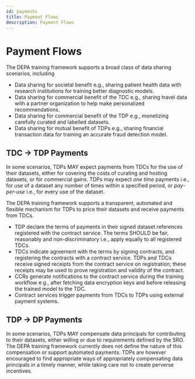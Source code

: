 ```yaml
---
id: payments
title: Payment Flows
description: Payment Flows
---
```


# Payment Flows

The DEPA training framework supports a broad class of data sharing scenarios, including

- Data sharing for societal benefit e.g., sharing patient health data with research institutions for training better diagnostic models. 
- Data sharing for commercial benefit of the TDC e.g., sharing travel data with a partner organization to help make personalized recommendations. 
- Data sharing for commercial benefit of the TDP e.g., monetizing carefully curated and labelled datasets. 
- Data sharing for mutual benefit of TDPs e.g., sharing financial transaction data for training an accurate fraud detection model. 

## TDC -> TDP Payments

In some scenarios, TDPs MAY expect payments from TDCs for the use of their datasets, either for covering the costs of curating and hosting datasets, or for commercial gains. TDPs may expect _one time_ payments i.e., for use of a dataset any number of times within a specified period, or _pay-per-use_ i.e., for every use of the dataset. 

The DEPA training framework supports a transparent, automated and flexible mechanism for TDPs to price their datasets and receive payments from TDCs. 

- TDP declare the terms of payments in their signed dataset references registered with the contract service. The terms SHOULD be fair, reasonably and non-discriminatory i.e., apply equally to all registered TDCs. 
- TDCs indicate agreement with the terms by signing contracts, and registering the contracts with a contract service. TDPs and TDCs receive signed receipts from the contract service on registration; these receipts may be used to prove registration and validity of the contract. 
- CCRs generate notifications to the contract service during the training workflow e.g., after fetching data encryption keys and before releasing the trained model to the TDC. 
- Contract services trigger payments from TDCs to TDPs using external payment systems. 

## TDP -> DP Payments

In some scenarios, TDPs MAY compensate data principals for contributing to their datasets, either willing or due to requirements defined by the SRO. The DEPA training framework currently does not define the nature of this compensation or support automated payments. TDPs are however encouraged to find appropriate ways of appropriately compensating data principals in a timely manner, while taking care not to create perverse incentives. 